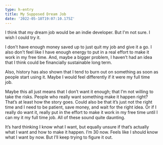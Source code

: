 ```yaml
---
type: h-entry
title: My Supposed Dream Job
date: '2022-05-18T19:07:10.175Z'
---
```

I think that my dream job would be an indie developer. But I'm not sure. I wish I could try it.

I don't have enough money saved up to just quit my job and give it a go. I also don't feel like I have enough energy to put in a real effort to make it work in my free time. And, maybe a bigger problem, I haven’t had an idea that I think could be financially sustainable long term.

Also, history has also shown that I tend to burn out on something as soon as people start using it. Maybe I would feel differently if it were my full time job.

Maybe this all just means that I don’t want it enough; that I’m not willing to take the risks. People who really want something make it happen right? That’s at least how the story goes. Could also be that it’s just not the right time and I need to be patient, save money, and wait for the right idea. Or if I really do want it, really put in the effort to make it work in my free time until I can my it my full time job. All of these sound quite daunting.

It’s hard thinking I know what I want, but equally unsure if that’s actually what I want and how to make it happen. I’m 30 now. Feels like I should know what I want by now. But I’ll keep trying to figure it out. 
